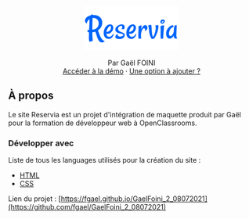 <p align="center">
  <a href="https://fgael.github.io/GaelFoini_2_08072021/">
    <img src="img/Reservia.svg" alt="Logo">
  </a>

  <p align="center">
    Par Gaël FOINI
    <br>
    <a href="https://fgael.github.io/GaelFoini_2_08072021/">Accéder à la démo</a>
    ·
    <a href="https://fgael.github.io/GaelFoini_2_08072021/issues">Une option à ajouter ?</a>
  </p>
</p>

## À propos

Le site Reservia est un projet d'intégration de maquette produit par Gaël pour la formation de développeur web à OpenClassrooms.

### Développer avec

Liste de tous les languages utilisés pour la création du site :

- [HTML](https://developer.mozilla.org/fr/docs/Web/HTML)
- [CSS](https://developer.mozilla.org/fr/docs/Web/css)

Lien du projet : [https://fgael.github.io/GaelFoini_2_08072021](https://github.com/fgael/GaelFoini_2_08072021)
